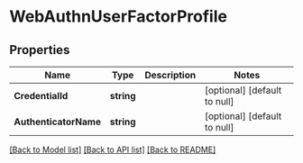 # WebAuthnUserFactorProfile

## Properties
Name | Type | Description | Notes
------------ | ------------- | ------------- | -------------
**CredentialId** | **string** |  | [optional] [default to null]
**AuthenticatorName** | **string** |  | [optional] [default to null]

[[Back to Model list]](../README.md#documentation-for-models) [[Back to API list]](../README.md#documentation-for-api-endpoints) [[Back to README]](../README.md)

